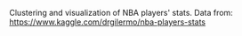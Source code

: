 Clustering and visualization of NBA players' stats. Data from: https://www.kaggle.com/drgilermo/nba-players-stats
